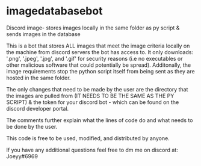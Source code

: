# imagedatabasebot
Discord image- stores images locally in the same folder as py script &amp; sends images in the database

This is a bot that stores ALL images that meet the image criteria locally on the machine from discord servers the bot has access to. It only downloads: '.png', '.jpeg', '.jpg', and '.gif' for security reasons (i.e no executables or other malicious software that could potentially be spread). Additonally, the image requirements stop the python script itself from being sent as they are hosted in the same folder.

The only changes that need to be made by the user are the directory that the images are pulled from (IT NEEDS TO BE THE SAME AS THE PY SCRIPT) & the token for your discord bot - which can be found on the discord developer portal.

The comments further explain what the lines of code do and what needs to be done by the user.

This code is free to be used, modified, and distributed by anyone.

If you have any additional questions feel free to dm me on discord at: Joeyy#6969
